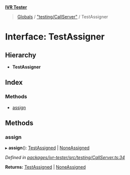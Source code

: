 **[IVR Tester](../README.md)**

> [Globals](../README.md) / ["testing/CallServer"](../modules/_testing_callserver_.md) / TestAssigner

# Interface: TestAssigner

## Hierarchy

* **TestAssigner**

## Index

### Methods

* [assign](_testing_callserver_.testassigner.md#assign)

## Methods

### assign

▸ **assign**(): [TestAssigned](_testing_callserver_.testassigned.md) \| [NoneAssigned](_testing_callserver_.noneassigned.md)

*Defined in [packages/ivr-tester/src/testing/CallServer.ts:34](https://github.com/SketchingDev/ivr-tester/blob/44e6705/packages/ivr-tester/src/testing/CallServer.ts#L34)*

**Returns:** [TestAssigned](_testing_callserver_.testassigned.md) \| [NoneAssigned](_testing_callserver_.noneassigned.md)
